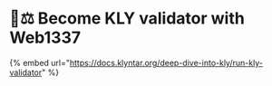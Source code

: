 # 👨⚖ Become KLY validator with Web1337

{% embed url="https://docs.klyntar.org/deep-dive-into-kly/run-kly-validator" %}
